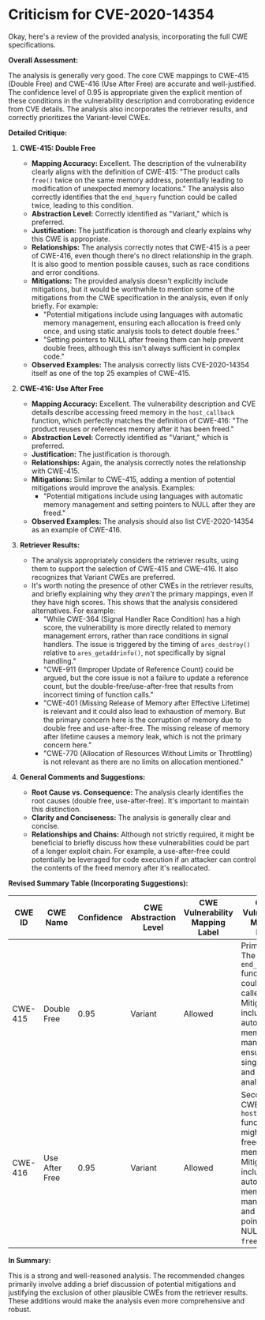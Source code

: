 # Criticism for CVE-2020-14354

Okay, here's a review of the provided analysis, incorporating the full CWE specifications.

**Overall Assessment:**

The analysis is generally very good.  The core CWE mappings to CWE-415 (Double Free) and CWE-416 (Use After Free) are accurate and well-justified. The confidence level of 0.95 is appropriate given the explicit mention of these conditions in the vulnerability description and corroborating evidence from CVE details. The analysis also incorporates the retriever results, and correctly prioritizes the Variant-level CWEs.

**Detailed Critique:**

1.  **CWE-415: Double Free**

    *   **Mapping Accuracy:**  Excellent.  The description of the vulnerability clearly aligns with the definition of CWE-415: "The product calls `free()` twice on the same memory address, potentially leading to modification of unexpected memory locations."  The analysis also correctly identifies that the `end_hquery` function could be called twice, leading to this condition.
    *   **Abstraction Level:** Correctly identified as "Variant," which is preferred.
    *   **Justification:** The justification is thorough and clearly explains why this CWE is appropriate.
    *   **Relationships:** The analysis correctly notes that CWE-415 is a peer of CWE-416, even though there's no direct relationship in the graph. It is also good to mention possible causes, such as race conditions and error conditions.
    *   **Mitigations:** The provided analysis doesn't explicitly include mitigations, but it would be worthwhile to mention some of the mitigations from the CWE specification in the analysis, even if only briefly.  For example:
        *   "Potential mitigations include using languages with automatic memory management, ensuring each allocation is freed only once, and using static analysis tools to detect double frees."
        *   "Setting pointers to NULL after freeing them can help prevent double frees, although this isn't always sufficient in complex code."
    *   **Observed Examples:** The analysis correctly lists CVE-2020-14354 itself as one of the top 25 examples of CWE-415.

2.  **CWE-416: Use After Free**

    *   **Mapping Accuracy:** Excellent. The vulnerability description and CVE details describe accessing freed memory in the `host_callback` function, which perfectly matches the definition of CWE-416: "The product reuses or references memory after it has been freed."
    *   **Abstraction Level:** Correctly identified as "Variant," which is preferred.
    *   **Justification:** The justification is thorough.
    *   **Relationships:** Again, the analysis correctly notes the relationship with CWE-415.
    *   **Mitigations:** Similar to CWE-415, adding a mention of potential mitigations would improve the analysis. Examples:
        *   "Potential mitigations include using languages with automatic memory management and setting pointers to NULL after they are freed."
    *   **Observed Examples:** The analysis should also list CVE-2020-14354 as an example of CWE-416.

3.  **Retriever Results:**

    *   The analysis appropriately considers the retriever results, using them to support the selection of CWE-415 and CWE-416. It also recognizes that Variant CWEs are preferred.
    *   It's worth noting the presence of other CWEs in the retriever results, and briefly explaining why they *aren't* the primary mappings, even if they have high scores. This shows that the analysis considered alternatives.  For example:
        *   "While CWE-364 (Signal Handler Race Condition) has a high score, the vulnerability is more directly related to memory management errors, rather than race conditions in signal handlers.  The issue is triggered by the timing of `ares_destroy()` relative to `ares_getaddrinfo()`, not specifically by signal handling."
        *   "CWE-911 (Improper Update of Reference Count) could be argued, but the core issue is not a failure to update a reference count, but the double-free/use-after-free that results from incorrect timing of function calls."
        *   "CWE-401 (Missing Release of Memory after Effective Lifetime) is relevant and it could also lead to exhaustion of memory. But the primary concern here is the corruption of memory due to double free and use-after-free. The missing release of memory after lifetime causes a memory leak, which is not the primary concern here."
        *    "CWE-770 (Allocation of Resources Without Limits or Throttling) is not relevant as there are no limits on allocation mentioned."

4.  **General Comments and Suggestions:**

    *   **Root Cause vs. Consequence:**  The analysis clearly identifies the root causes (double free, use-after-free).  It's important to maintain this distinction.
    *   **Clarity and Conciseness:** The analysis is generally clear and concise.
    *   **Relationships and Chains:** Although not strictly required, it might be beneficial to briefly discuss how these vulnerabilities could be part of a longer exploit chain. For example, a use-after-free could potentially be leveraged for code execution if an attacker can control the contents of the freed memory after it's reallocated.

**Revised Summary Table (Incorporating Suggestions):**

| CWE ID | CWE Name | Confidence | CWE Abstraction Level | CWE Vulnerability Mapping Label | CWE-Vulnerability Mapping Notes |
|---|---|---|---|---|---|
| CWE-415 | Double Free | 0.95 | Variant | Allowed | Primary CWE. The `end_hquery` function could be called twice. Mitigations include automatic memory management, ensuring single `free()`, and static analysis.  |
| CWE-416 | Use After Free | 0.95 | Variant | Allowed | Secondary CWE. The `host_callback` function might access freed memory. Mitigations include automatic memory management and setting pointers to NULL after `free()`. |

**In Summary:**

This is a strong and well-reasoned analysis. The recommended changes primarily involve adding a brief discussion of potential mitigations and justifying the exclusion of other plausible CWEs from the retriever results. These additions would make the analysis even more comprehensive and robust.